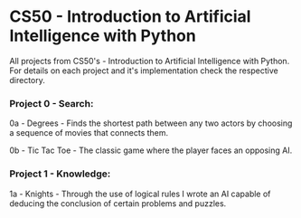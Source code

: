 # CS50 - Introduction to Artificial Intelligence with Python

 All projects from CS50's - Introduction to Artificial Intelligence with Python.
 For details on each project and it's implementation check the respective directory.


### Project 0 - Search:

  0a - Degrees - Finds the shortest path between any two actors by choosing a sequence of movies that connects them.

  0b - Tic Tac Toe - The classic game where the player faces an opposing AI. 



### Project 1 - Knowledge:

 1a - Knights - Through the use of logical rules I wrote an AI capable of deducing the conclusion of certain problems and puzzles.
